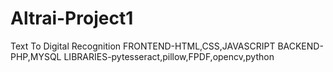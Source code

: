 # Altrai-Project1

Text To Digital Recognition 
FRONTEND-HTML,CSS,JAVASCRIPT
BACKEND-PHP,MYSQL
LIBRARIES-pytesseract,pillow,FPDF,opencv,python


